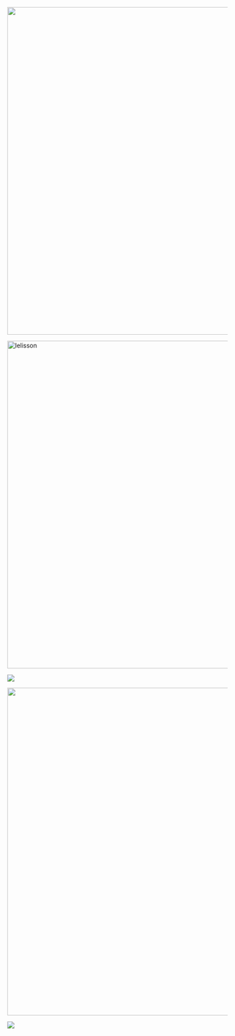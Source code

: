 <div>
  <p align="left"><img width="750" src=" alt=https://www.canva.com/design/DAFEj0Dbgbo/fl43uK_GoKd5y1vsF23tIA/view?utm_content=DAFEj0Dbgbo&utm_campaign=designshare&utm_medium=link&utm_source=homepage_design_menu"rikemorais" /></p>
  <p align="left"><img width="750" src="https://github-readme-streak-stats.herokuapp.com?user=lelisson&theme=dracula&date_format=M%20j%5B%2C%20Y%5D" alt="lelisson" /></p>
  <p align="left"><img src="https://github-readme-stats.vercel.app/api/top-langs/?username=rikemorais&layout=compact&langs_count=10&theme=dracula&include_all_commits=true&hide_title=true&hide_border=true&border_radius=20&card_width=700"/>
  <p align="left"><img width="750" src="https://activity-graph.herokuapp.com/graph?username=rikemorais&&theme=material-palenight&hide_title=true&line=#ff5555"/>
</div></p>
<div>
 <p align="left"><img src="https://github-readme-stats.vercel.app/api/top-langs/?username=lelisson&layout=compact&langs_count=10&theme=dracula&include_all_commits=true&hide_title=true&hide_border=true&border_radius=20&card_width=700"/>

